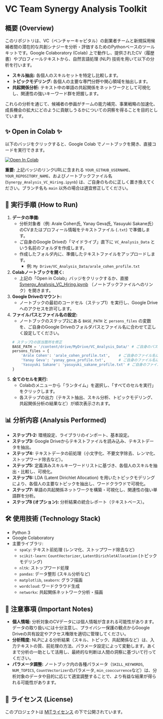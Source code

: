 # VC Team Synergy Analysis Toolkit

## 概要 (Overview)

このリポジトリは、VC（ベンチャーキャピタル）の創業者チームと新規採用候補者間の潜在的な共創シナジーを分析・評価するためのPythonベースのツールキットです。Google Colaboratory (Colab) 上で動作し、提供されたCV（履歴書）やプロフィールテキストから、自然言語処理 (NLP) 技術を用いて以下の分析を行います。

*   **スキル抽出:** 各個人のスキルセットを特定し比較します。
*   **トピックモデリング:** 各個人の主要な専門分野や関心領域を抽出します。
*   **共起関係分析:** テキスト中の単語の共起関係をネットワークとして可視化し、関連性の強いキーワード群を把握します。

これらの分析を通じて、候補者の参画がチームの能力補完、事業戦略の加速化、成長機会の拡大にどのように貢献しうるかについての洞察を得ることを目的としています。

## ✨ Open in Colab ✨

以下のバッジをクリックすると、Google Colab でノートブックを開き、直接コードを実行できます。

[![Open In Colab](https://colab.research.google.com/assets/colab-badge.svg)](https://colab.research.google.com/github/YOUR_GITHUB_USERNAME/YOUR_REPOSITORY_NAME/blob/main/Synergy_Analysis_VC_Hiring.ipynb)

**重要:** 上記バッジのリンクURLに含まれる `YOUR_GITHUB_USERNAME`、`YOUR_REPOSITORY_NAME`、およびノートブックファイル名 (`Synergy_Analysis_VC_Hiring.ipynb`) は、ご自身のものに正しく置き換えてください。ブランチ名も `main` 以外の場合は適宜修正してください。

## 🚀 実行手順 (How to Run)

1.  **データの準備:**
    *   分析対象者（例: Arale Cohen氏, Yanay Geva氏, Yasuyuki Sakane氏）のCVまたはプロフィール情報をテキストファイル (`.txt`) で準備します。
    *   ご自身のGoogle Driveの「マイドライブ」直下に `VC_Analysis_Data` という名前のフォルダを作成します。
    *   作成したフォルダ内に、準備したテキストファイルをアップロードします。
        *   例: `My Drive/VC_Analysis_Data/arale_cohen_profile.txt`
2.  **Colabノートブックを開く:**
    *   上記の「Open in Colab」バッジをクリックするか、直接 [Synergy\_Analysis\_VC\_Hiring.ipynb](Synergy_Analysis_VC_Hiring.ipynb) （ノートブックファイルへのリンク）を開きます。
3.  **Google Driveのマウント:**
    *   ノートブックの最初のコードセル（ステップ1）を実行し、Google Driveへのアクセスを許可します。
4.  **ファイルパスとファイル名の設定:**
    *   ノートブックのステップ2にある `BASE_PATH` と `persons_files` の変数を、ご自身のGoogle Driveのフォルダパスとファイル名に合わせて正しく設定してください。
    ```python
    # ステップ2の該当箇所を修正
    BASE_PATH = '/content/drive/MyDrive/VC_Analysis_Data/' # ご自身のパスを確認
    persons_files = {
        'Arale Cohen': 'arale_cohen_profile.txt',    # ご自身のファイル名に修正
        'Yanay Geva': 'yanay_geva_profile.txt',      # ご自身のファイル名に修正
        'Yasuyuki Sakane': 'yasuyuki_sakane_profile.txt' # ご自身のファイル名に修正
    }
    ```
5.  **全てのセルを実行:**
    *   Colabのメニューから「ランタイム」を選択し、「すべてのセルを実行」をクリックします。
    *   各ステップの出力（テキスト抽出、スキル分析、トピックモデリング、共起関係分析の結果など）が順次表示されます。

## 📊 分析内容 (Analysis Performed)

*   **ステップ1-2:** 環境設定、ライブラリのインポート、基本設定。
*   **ステップ3:** Google Driveからテキストファイルを読み込み、テキストデータを抽出。
*   **ステップ4:** テキストデータの前処理（小文字化、不要文字除去、レンマ化、ストップワード除去など）。
*   **ステップ5:** 定義済みスキルキーワードリストに基づき、各個人のスキルを抽出・比較し、可視化。
*   **ステップ6:** LDA (Latent Dirichlet Allocation) を用いたトピックモデリングにより、各個人の主要なトピックを抽出し、ワードクラウドで可視化。
*   **ステップ7:** 単語の共起関係ネットワークを構築・可視化し、関連性の強い単語群を分析。
*   **ステップ8 (オプション):** 分析結果の統合レポート（テキストベース）。

## 🛠️ 使用技術 (Technology Stack)

*   Python 3
*   Google Colaboratory
*   主要ライブラリ:
    *   `spaCy`: テキスト前処理 (レンマ化、ストップワード除去など)
    *   `scikit-learn`: `CountVectorizer`, `LatentDirichletAllocation` (トピックモデリング)
    *   `nltk`: ストップワード処理
    *   `pandas`: データ整形 (スキル分析など)
    *   `matplotlib`, `seaborn`: グラフ描画
    *   `wordcloud`: ワードクラウド生成
    *   `networkx`: 共起関係ネットワーク分析・描画

## 📝 注意事項 (Important Notes)

*   **個人情報:** 分析対象のCVデータには個人情報が含まれる可能性があります。データの取り扱いには十分注意し、プライバシー保護の観点からGoogle Driveの共有設定やアクセス権限を適切に管理してください。
*   **分析精度:** NLPによる分析結果（スキル、トピック、共起関係など）は、入力テキストの質、前処理の方法、パラメータ設定によって変動します。あくまで分析の一助として活用し、最終的な判断は人間の洞察に基づいて行ってください。
*   **パラメータ調整:** ノートブック内の各種パラメータ（`SKILL_KEYWORDS`, `NUM_TOPICS`, `CountVectorizer`のパラメータ, `min_cooccurrence`など）は、分析対象のデータや目的に応じて適宜調整することで、より有益な結果が得られる可能性があります。

## 📄 ライセンス (License)

このプロジェクトは [MITライセンス](LICENSE) の下で公開されています。

